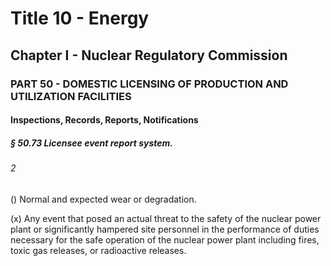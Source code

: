 
# Title 10 - Energy
## Chapter I - Nuclear Regulatory Commission
### PART 50 - DOMESTIC LICENSING OF PRODUCTION AND UTILIZATION FACILITIES
#### Inspections, Records, Reports, Notifications
##### § 50.73 Licensee event report system.
###### 2

() Normal and expected wear or degradation.

(x) Any event that posed an actual threat to the safety of the nuclear power plant or significantly hampered site personnel in the performance of duties necessary for the safe operation of the nuclear power plant including fires, toxic gas releases, or radioactive releases.
